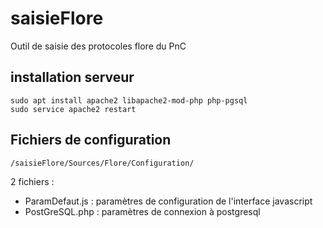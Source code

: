 # saisieFlore
Outil de saisie des protocoles flore du PnC

## installation serveur
```
sudo apt install apache2 libapache2-mod-php php-pgsql
sudo service apache2 restart
```

## Fichiers de configuration
`/saisieFlore/Sources/Flore/Configuration/`

2 fichiers : 
 - ParamDefaut.js : paramètres de configuration de l'interface javascript
 - PostGreSQL.php : paramètres de connexion à postgresql
 
